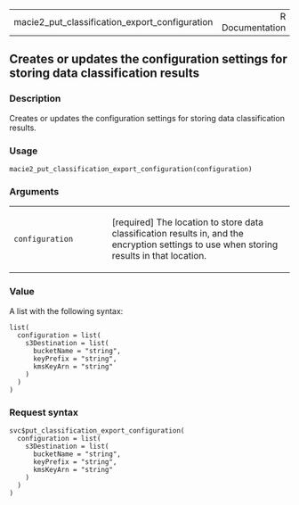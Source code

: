 <table style="width: 100%;">
<tbody>
<tr class="odd">
<td>macie2_put_classification_export_configuration</td>
<td style="text-align: right;">R Documentation</td>
</tr>
</tbody>
</table>

## Creates or updates the configuration settings for storing data classification results

### Description

Creates or updates the configuration settings for storing data
classification results.

### Usage

    macie2_put_classification_export_configuration(configuration)

### Arguments

<table>
<colgroup>
<col style="width: 35%" />
<col style="width: 65%" />
</colgroup>
<tbody>
<tr class="odd">
<td><code
id="macie2_put_classification_export_configuration_:_configuration">configuration</code></td>
<td><p>[required] The location to store data classification results in,
and the encryption settings to use when storing results in that
location.</p></td>
</tr>
</tbody>
</table>

### Value

A list with the following syntax:

    list(
      configuration = list(
        s3Destination = list(
          bucketName = "string",
          keyPrefix = "string",
          kmsKeyArn = "string"
        )
      )
    )

### Request syntax

    svc$put_classification_export_configuration(
      configuration = list(
        s3Destination = list(
          bucketName = "string",
          keyPrefix = "string",
          kmsKeyArn = "string"
        )
      )
    )
